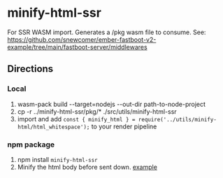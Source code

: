 # minify-html-ssr
For SSR WASM import.  Generates a /pkg wasm file to consume.  See: https://github.com/snewcomer/ember-fastboot-v2-example/tree/main/fastboot-server/middlewares

## Directions

### Local
1. wasm-pack build --target=nodejs --out-dir path-to-node-project
2. cp -r ../minify-html-ssr/pkg/* ./src/utils/minify-html-ssr
3. import and add `const { minify_html } = require('../utils/minify-html/html_whitespace');` to your render pipeline


### npm package
1. npm install `minify-html-ssr`
2. Minify the html body before sent down. [example](https://github.com/snewcomer/ember-alt-fastboot-app-server/blob/289cd96d88867ec997da44e19eec621a65ea418b/src/middlewares/fastboot.js#L124)
